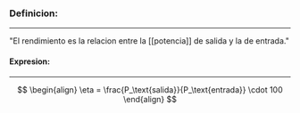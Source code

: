### **Definicion:**
---
"El rendimiento es la relacion entre la [[potencia]] de salida y la de entrada."

#### **Expresion:**
---
$$
\begin{align}
\eta = \frac{P_\text{salida}}{P_\text{entrada}} \cdot 100
\end{align}
$$
